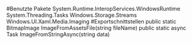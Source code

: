 #Benutzte Pakete
System.Runtime.InteropServices.WindowsRuntime
System.Threading.Tasks
Windows.Storage.Streams
Windows.UI.Xaml.Media.Imaging
#Exportschnittstellen
public static BitmapImage ImageFromAssetsFile(string fileName)
public static async Task<BitmapImage> ImageFromStringAsync(string data)
